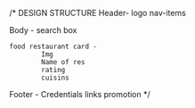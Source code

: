 /*  DESIGN STRUCTURE
Header- 
    logo
    nav-items

Body -
    search box

    food restaurant card -
            Img
            Name of res
            rating
            cuisins

Footer -
    Credentials
    links
    promotion
*/